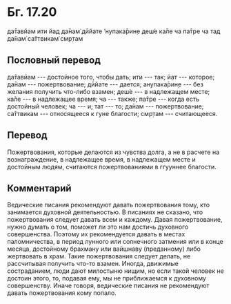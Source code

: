 # Бг. 17.20
да̄тавйам ити йад да̄нам̇
дӣйате ’нупака̄рин̣е
деш́е ка̄ле ча па̄тре ча
тад да̄нам̇ са̄ттвикам̇ смр̣там
## Пословный перевод

да̄тавйам --- достойное того, чтобы дать; ити --- так; йат --- которое;
да̄нам --- пожертвование; дӣйате --- дается; анупака̄рин̣е --- без желания
получить что-либо взамен; деш́е --- в надлежащем месте; ка̄ле --- в
надлежащее время; ча --- также; па̄тре --- когда есть достойный человек;
ча --- и; тат --- то; да̄нам --- пожертвование; са̄ттвикам --- относящееся
к гуне благости; смр̣там --- считающееся.

## Перевод

Пожертвования, которые делаются из чувства долга, а не в расчете на
вознаграждение, в надлежащее время, в надлежащем месте и достойным
людям, считаются пожертвованиями в ггууннее благости.

## Комментарий

Ведические писания рекомендуют давать пожертвования тому, кто занимается
духовной деятельностью. В писаниях не сказано, что пожертвования следует
давать всем и каждому. Давая пожертвование, нужно думать о том, поможет
ли это нам достичь духовного совершенства. Поэтому их рекомендуется
давать в местах паломничества, в период лунного или солнечного затмения
или в конце месяца, достойному брахману или вайшнаву (преданному) либо
жертвовать в храм. Такие пожертвования следует делать, не рассчитывая
получить что-то взамен. Иногда, движимые состраданием, люди дают
милостыню нищим, но если такой человек не достоин этого, то, подавая
ему, мы не приближаемся к духовному совершенству. Иначе говоря,
ведические писания не рекомендуют давать пожертвования кому попало.
